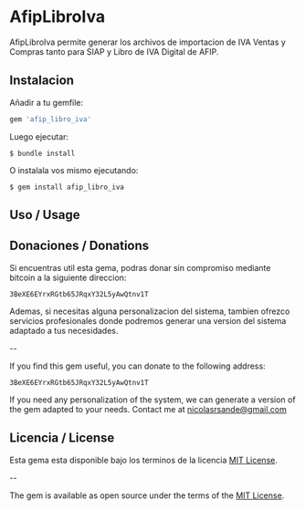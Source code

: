 # AfipLibroIva

AfipLibroIva permite generar los archivos de importacion de IVA Ventas y Compras tanto para SIAP y Libro de IVA Digital de AFIP. 

## Instalacion

Añadir a tu gemfile:

```ruby
gem 'afip_libro_iva'
```

Luego ejecutar:

    $ bundle install

O instalala vos mismo ejecutando:

    $ gem install afip_libro_iva

## Uso / Usage



## Donaciones / Donations 

Si encuentras util esta gema, podras donar sin compromiso mediante bitcoin a la siguiente direccion:

    3BeXE6EYrxRGtb65JRqxY32L5yAwQtnv1T

Ademas, si necesitas alguna personalizacion del sistema, tambien ofrezco servicios profesionales donde podremos generar una version del sistema adaptado a tus necesidades. 

--

If you find this gem useful, you can donate to the following address: 

    3BeXE6EYrxRGtb65JRqxY32L5yAwQtnv1T
    
If you need any personalization of the system, we can generate a version of the gem adapted to your needs. Contact me at nicolasrsande@gmail.com    

## Licencia / License

Esta gema esta disponible bajo los terminos de la licencia [MIT License](https://opensource.org/licenses/MIT).

--

The gem is available as open source under the terms of the [MIT License](https://opensource.org/licenses/MIT).
